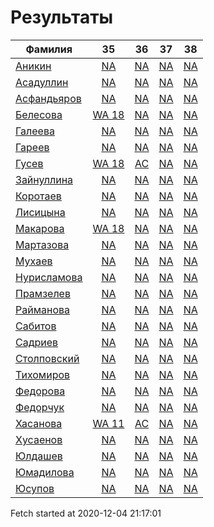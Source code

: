 # Результаты
Фамилия | 35| 36| 37| 38
---|:---:|:---:|:---:|:---:
[Аникин](Аникин/README.md)  | [NA](Аникин/35.md) | [NA](Аникин/36.md) | [NA](Аникин/37.md) | [NA](Аникин/38.md)
[Асадуллин](Асадуллин/README.md)  | [NA](Асадуллин/35.md) | [NA](Асадуллин/36.md) | [NA](Асадуллин/37.md) | [NA](Асадуллин/38.md)
[Асфандьяров](Асфандьяров/README.md)  | [NA](Асфандьяров/35.md) | [NA](Асфандьяров/36.md) | [NA](Асфандьяров/37.md) | [NA](Асфандьяров/38.md)
[Белесова](Белесова/README.md)  | [WA 18](Белесова/35.md) | [NA](Белесова/36.md) | [NA](Белесова/37.md) | [NA](Белесова/38.md)
[Галеева](Галеева/README.md)  | [NA](Галеева/35.md) | [NA](Галеева/36.md) | [NA](Галеева/37.md) | [NA](Галеева/38.md)
[Гареев](Гареев/README.md)  | [NA](Гареев/35.md) | [NA](Гареев/36.md) | [NA](Гареев/37.md) | [NA](Гареев/38.md)
[Гусев](Гусев/README.md)  | [WA 18](Гусев/35.md) | [AC](Гусев/36.md) | [NA](Гусев/37.md) | [NA](Гусев/38.md)
[Зайнуллина](Зайнуллина/README.md)  | [NA](Зайнуллина/35.md) | [NA](Зайнуллина/36.md) | [NA](Зайнуллина/37.md) | [NA](Зайнуллина/38.md)
[Коротаев](Коротаев/README.md)  | [NA](Коротаев/35.md) | [NA](Коротаев/36.md) | [NA](Коротаев/37.md) | [NA](Коротаев/38.md)
[Лисицына](Лисицына/README.md)  | [NA](Лисицына/35.md) | [NA](Лисицына/36.md) | [NA](Лисицына/37.md) | [NA](Лисицына/38.md)
[Макарова](Макарова/README.md)  | [WA 18](Макарова/35.md) | [NA](Макарова/36.md) | [NA](Макарова/37.md) | [NA](Макарова/38.md)
[Мартазова](Мартазова/README.md)  | [NA](Мартазова/35.md) | [NA](Мартазова/36.md) | [NA](Мартазова/37.md) | [NA](Мартазова/38.md)
[Мухаев](Мухаев/README.md)  | [NA](Мухаев/35.md) | [NA](Мухаев/36.md) | [NA](Мухаев/37.md) | [NA](Мухаев/38.md)
[Нурисламова](Нурисламова/README.md)  | [NA](Нурисламова/35.md) | [NA](Нурисламова/36.md) | [NA](Нурисламова/37.md) | [NA](Нурисламова/38.md)
[Прамзелев](Прамзелев/README.md)  | [NA](Прамзелев/35.md) | [NA](Прамзелев/36.md) | [NA](Прамзелев/37.md) | [NA](Прамзелев/38.md)
[Райманова](Райманова/README.md)  | [NA](Райманова/35.md) | [NA](Райманова/36.md) | [NA](Райманова/37.md) | [NA](Райманова/38.md)
[Сабитов](Сабитов/README.md)  | [NA](Сабитов/35.md) | [NA](Сабитов/36.md) | [NA](Сабитов/37.md) | [NA](Сабитов/38.md)
[Садриев](Садриев/README.md)  | [NA](Садриев/35.md) | [NA](Садриев/36.md) | [NA](Садриев/37.md) | [NA](Садриев/38.md)
[Столповский](Столповский/README.md)  | [NA](Столповский/35.md) | [NA](Столповский/36.md) | [NA](Столповский/37.md) | [NA](Столповский/38.md)
[Тихомиров](Тихомиров/README.md)  | [NA](Тихомиров/35.md) | [NA](Тихомиров/36.md) | [NA](Тихомиров/37.md) | [NA](Тихомиров/38.md)
[Федорова](Федорова/README.md)  | [NA](Федорова/35.md) | [NA](Федорова/36.md) | [NA](Федорова/37.md) | [NA](Федорова/38.md)
[Федорчук](Федорчук/README.md)  | [NA](Федорчук/35.md) | [NA](Федорчук/36.md) | [NA](Федорчук/37.md) | [NA](Федорчук/38.md)
[Хасанова](Хасанова/README.md)  | [WA 11](Хасанова/35.md) | [AC](Хасанова/36.md) | [NA](Хасанова/37.md) | [NA](Хасанова/38.md)
[Хусаенов](Хусаенов/README.md)  | [NA](Хусаенов/35.md) | [NA](Хусаенов/36.md) | [NA](Хусаенов/37.md) | [NA](Хусаенов/38.md)
[Юлдашев](Юлдашев/README.md)  | [NA](Юлдашев/35.md) | [NA](Юлдашев/36.md) | [NA](Юлдашев/37.md) | [NA](Юлдашев/38.md)
[Юмадилова](Юмадилова/README.md)  | [NA](Юмадилова/35.md) | [NA](Юмадилова/36.md) | [NA](Юмадилова/37.md) | [NA](Юмадилова/38.md)
[Юсупов](Юсупов/README.md)  | [NA](Юсупов/35.md) | [NA](Юсупов/36.md) | [NA](Юсупов/37.md) | [NA](Юсупов/38.md)

Fetch started at 2020-12-04 21:17:01
